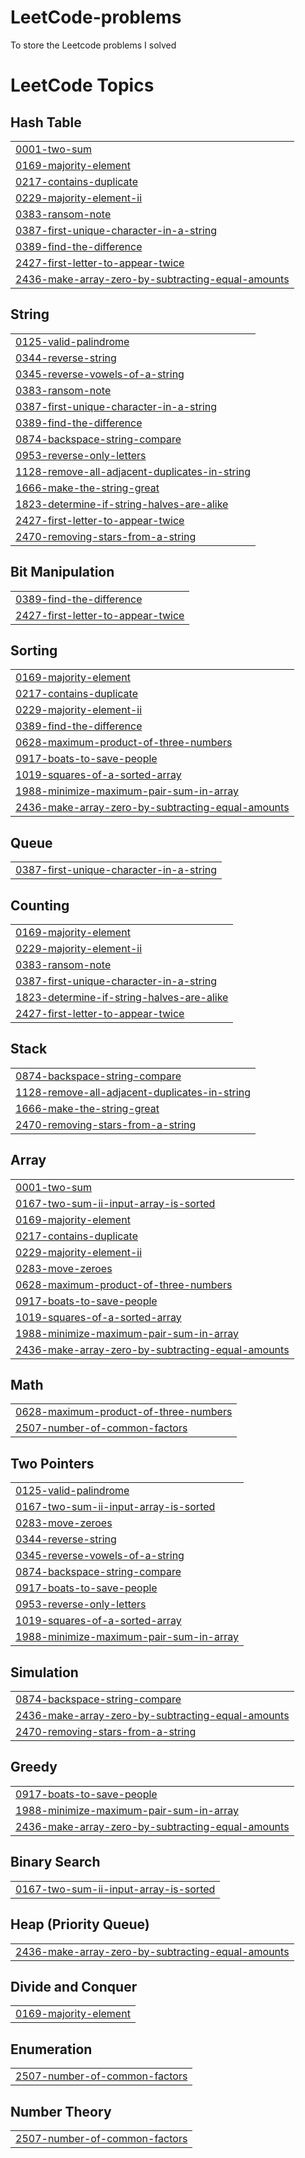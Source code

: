 # LeetCode-problems
To store the Leetcode problems I solved

<!---LeetCode Topics Start-->
# LeetCode Topics
## Hash Table
|  |
| ------- |
| [0001-two-sum](https://github.com/Kathirsaravanan/LeetCode-problems/tree/master/0001-two-sum) |
| [0169-majority-element](https://github.com/Kathirsaravanan/LeetCode-problems/tree/master/0169-majority-element) |
| [0217-contains-duplicate](https://github.com/Kathirsaravanan/LeetCode-problems/tree/master/0217-contains-duplicate) |
| [0229-majority-element-ii](https://github.com/Kathirsaravanan/LeetCode-problems/tree/master/0229-majority-element-ii) |
| [0383-ransom-note](https://github.com/Kathirsaravanan/LeetCode-problems/tree/master/0383-ransom-note) |
| [0387-first-unique-character-in-a-string](https://github.com/Kathirsaravanan/LeetCode-problems/tree/master/0387-first-unique-character-in-a-string) |
| [0389-find-the-difference](https://github.com/Kathirsaravanan/LeetCode-problems/tree/master/0389-find-the-difference) |
| [2427-first-letter-to-appear-twice](https://github.com/Kathirsaravanan/LeetCode-problems/tree/master/2427-first-letter-to-appear-twice) |
| [2436-make-array-zero-by-subtracting-equal-amounts](https://github.com/Kathirsaravanan/LeetCode-problems/tree/master/2436-make-array-zero-by-subtracting-equal-amounts) |
## String
|  |
| ------- |
| [0125-valid-palindrome](https://github.com/Kathirsaravanan/LeetCode-problems/tree/master/0125-valid-palindrome) |
| [0344-reverse-string](https://github.com/Kathirsaravanan/LeetCode-problems/tree/master/0344-reverse-string) |
| [0345-reverse-vowels-of-a-string](https://github.com/Kathirsaravanan/LeetCode-problems/tree/master/0345-reverse-vowels-of-a-string) |
| [0383-ransom-note](https://github.com/Kathirsaravanan/LeetCode-problems/tree/master/0383-ransom-note) |
| [0387-first-unique-character-in-a-string](https://github.com/Kathirsaravanan/LeetCode-problems/tree/master/0387-first-unique-character-in-a-string) |
| [0389-find-the-difference](https://github.com/Kathirsaravanan/LeetCode-problems/tree/master/0389-find-the-difference) |
| [0874-backspace-string-compare](https://github.com/Kathirsaravanan/LeetCode-problems/tree/master/0874-backspace-string-compare) |
| [0953-reverse-only-letters](https://github.com/Kathirsaravanan/LeetCode-problems/tree/master/0953-reverse-only-letters) |
| [1128-remove-all-adjacent-duplicates-in-string](https://github.com/Kathirsaravanan/LeetCode-problems/tree/master/1128-remove-all-adjacent-duplicates-in-string) |
| [1666-make-the-string-great](https://github.com/Kathirsaravanan/LeetCode-problems/tree/master/1666-make-the-string-great) |
| [1823-determine-if-string-halves-are-alike](https://github.com/Kathirsaravanan/LeetCode-problems/tree/master/1823-determine-if-string-halves-are-alike) |
| [2427-first-letter-to-appear-twice](https://github.com/Kathirsaravanan/LeetCode-problems/tree/master/2427-first-letter-to-appear-twice) |
| [2470-removing-stars-from-a-string](https://github.com/Kathirsaravanan/LeetCode-problems/tree/master/2470-removing-stars-from-a-string) |
## Bit Manipulation
|  |
| ------- |
| [0389-find-the-difference](https://github.com/Kathirsaravanan/LeetCode-problems/tree/master/0389-find-the-difference) |
| [2427-first-letter-to-appear-twice](https://github.com/Kathirsaravanan/LeetCode-problems/tree/master/2427-first-letter-to-appear-twice) |
## Sorting
|  |
| ------- |
| [0169-majority-element](https://github.com/Kathirsaravanan/LeetCode-problems/tree/master/0169-majority-element) |
| [0217-contains-duplicate](https://github.com/Kathirsaravanan/LeetCode-problems/tree/master/0217-contains-duplicate) |
| [0229-majority-element-ii](https://github.com/Kathirsaravanan/LeetCode-problems/tree/master/0229-majority-element-ii) |
| [0389-find-the-difference](https://github.com/Kathirsaravanan/LeetCode-problems/tree/master/0389-find-the-difference) |
| [0628-maximum-product-of-three-numbers](https://github.com/Kathirsaravanan/LeetCode-problems/tree/master/0628-maximum-product-of-three-numbers) |
| [0917-boats-to-save-people](https://github.com/Kathirsaravanan/LeetCode-problems/tree/master/0917-boats-to-save-people) |
| [1019-squares-of-a-sorted-array](https://github.com/Kathirsaravanan/LeetCode-problems/tree/master/1019-squares-of-a-sorted-array) |
| [1988-minimize-maximum-pair-sum-in-array](https://github.com/Kathirsaravanan/LeetCode-problems/tree/master/1988-minimize-maximum-pair-sum-in-array) |
| [2436-make-array-zero-by-subtracting-equal-amounts](https://github.com/Kathirsaravanan/LeetCode-problems/tree/master/2436-make-array-zero-by-subtracting-equal-amounts) |
## Queue
|  |
| ------- |
| [0387-first-unique-character-in-a-string](https://github.com/Kathirsaravanan/LeetCode-problems/tree/master/0387-first-unique-character-in-a-string) |
## Counting
|  |
| ------- |
| [0169-majority-element](https://github.com/Kathirsaravanan/LeetCode-problems/tree/master/0169-majority-element) |
| [0229-majority-element-ii](https://github.com/Kathirsaravanan/LeetCode-problems/tree/master/0229-majority-element-ii) |
| [0383-ransom-note](https://github.com/Kathirsaravanan/LeetCode-problems/tree/master/0383-ransom-note) |
| [0387-first-unique-character-in-a-string](https://github.com/Kathirsaravanan/LeetCode-problems/tree/master/0387-first-unique-character-in-a-string) |
| [1823-determine-if-string-halves-are-alike](https://github.com/Kathirsaravanan/LeetCode-problems/tree/master/1823-determine-if-string-halves-are-alike) |
| [2427-first-letter-to-appear-twice](https://github.com/Kathirsaravanan/LeetCode-problems/tree/master/2427-first-letter-to-appear-twice) |
## Stack
|  |
| ------- |
| [0874-backspace-string-compare](https://github.com/Kathirsaravanan/LeetCode-problems/tree/master/0874-backspace-string-compare) |
| [1128-remove-all-adjacent-duplicates-in-string](https://github.com/Kathirsaravanan/LeetCode-problems/tree/master/1128-remove-all-adjacent-duplicates-in-string) |
| [1666-make-the-string-great](https://github.com/Kathirsaravanan/LeetCode-problems/tree/master/1666-make-the-string-great) |
| [2470-removing-stars-from-a-string](https://github.com/Kathirsaravanan/LeetCode-problems/tree/master/2470-removing-stars-from-a-string) |
## Array
|  |
| ------- |
| [0001-two-sum](https://github.com/Kathirsaravanan/LeetCode-problems/tree/master/0001-two-sum) |
| [0167-two-sum-ii-input-array-is-sorted](https://github.com/Kathirsaravanan/LeetCode-problems/tree/master/0167-two-sum-ii-input-array-is-sorted) |
| [0169-majority-element](https://github.com/Kathirsaravanan/LeetCode-problems/tree/master/0169-majority-element) |
| [0217-contains-duplicate](https://github.com/Kathirsaravanan/LeetCode-problems/tree/master/0217-contains-duplicate) |
| [0229-majority-element-ii](https://github.com/Kathirsaravanan/LeetCode-problems/tree/master/0229-majority-element-ii) |
| [0283-move-zeroes](https://github.com/Kathirsaravanan/LeetCode-problems/tree/master/0283-move-zeroes) |
| [0628-maximum-product-of-three-numbers](https://github.com/Kathirsaravanan/LeetCode-problems/tree/master/0628-maximum-product-of-three-numbers) |
| [0917-boats-to-save-people](https://github.com/Kathirsaravanan/LeetCode-problems/tree/master/0917-boats-to-save-people) |
| [1019-squares-of-a-sorted-array](https://github.com/Kathirsaravanan/LeetCode-problems/tree/master/1019-squares-of-a-sorted-array) |
| [1988-minimize-maximum-pair-sum-in-array](https://github.com/Kathirsaravanan/LeetCode-problems/tree/master/1988-minimize-maximum-pair-sum-in-array) |
| [2436-make-array-zero-by-subtracting-equal-amounts](https://github.com/Kathirsaravanan/LeetCode-problems/tree/master/2436-make-array-zero-by-subtracting-equal-amounts) |
## Math
|  |
| ------- |
| [0628-maximum-product-of-three-numbers](https://github.com/Kathirsaravanan/LeetCode-problems/tree/master/0628-maximum-product-of-three-numbers) |
| [2507-number-of-common-factors](https://github.com/Kathirsaravanan/LeetCode-problems/tree/master/2507-number-of-common-factors) |
## Two Pointers
|  |
| ------- |
| [0125-valid-palindrome](https://github.com/Kathirsaravanan/LeetCode-problems/tree/master/0125-valid-palindrome) |
| [0167-two-sum-ii-input-array-is-sorted](https://github.com/Kathirsaravanan/LeetCode-problems/tree/master/0167-two-sum-ii-input-array-is-sorted) |
| [0283-move-zeroes](https://github.com/Kathirsaravanan/LeetCode-problems/tree/master/0283-move-zeroes) |
| [0344-reverse-string](https://github.com/Kathirsaravanan/LeetCode-problems/tree/master/0344-reverse-string) |
| [0345-reverse-vowels-of-a-string](https://github.com/Kathirsaravanan/LeetCode-problems/tree/master/0345-reverse-vowels-of-a-string) |
| [0874-backspace-string-compare](https://github.com/Kathirsaravanan/LeetCode-problems/tree/master/0874-backspace-string-compare) |
| [0917-boats-to-save-people](https://github.com/Kathirsaravanan/LeetCode-problems/tree/master/0917-boats-to-save-people) |
| [0953-reverse-only-letters](https://github.com/Kathirsaravanan/LeetCode-problems/tree/master/0953-reverse-only-letters) |
| [1019-squares-of-a-sorted-array](https://github.com/Kathirsaravanan/LeetCode-problems/tree/master/1019-squares-of-a-sorted-array) |
| [1988-minimize-maximum-pair-sum-in-array](https://github.com/Kathirsaravanan/LeetCode-problems/tree/master/1988-minimize-maximum-pair-sum-in-array) |
## Simulation
|  |
| ------- |
| [0874-backspace-string-compare](https://github.com/Kathirsaravanan/LeetCode-problems/tree/master/0874-backspace-string-compare) |
| [2436-make-array-zero-by-subtracting-equal-amounts](https://github.com/Kathirsaravanan/LeetCode-problems/tree/master/2436-make-array-zero-by-subtracting-equal-amounts) |
| [2470-removing-stars-from-a-string](https://github.com/Kathirsaravanan/LeetCode-problems/tree/master/2470-removing-stars-from-a-string) |
## Greedy
|  |
| ------- |
| [0917-boats-to-save-people](https://github.com/Kathirsaravanan/LeetCode-problems/tree/master/0917-boats-to-save-people) |
| [1988-minimize-maximum-pair-sum-in-array](https://github.com/Kathirsaravanan/LeetCode-problems/tree/master/1988-minimize-maximum-pair-sum-in-array) |
| [2436-make-array-zero-by-subtracting-equal-amounts](https://github.com/Kathirsaravanan/LeetCode-problems/tree/master/2436-make-array-zero-by-subtracting-equal-amounts) |
## Binary Search
|  |
| ------- |
| [0167-two-sum-ii-input-array-is-sorted](https://github.com/Kathirsaravanan/LeetCode-problems/tree/master/0167-two-sum-ii-input-array-is-sorted) |
## Heap (Priority Queue)
|  |
| ------- |
| [2436-make-array-zero-by-subtracting-equal-amounts](https://github.com/Kathirsaravanan/LeetCode-problems/tree/master/2436-make-array-zero-by-subtracting-equal-amounts) |
## Divide and Conquer
|  |
| ------- |
| [0169-majority-element](https://github.com/Kathirsaravanan/LeetCode-problems/tree/master/0169-majority-element) |
## Enumeration
|  |
| ------- |
| [2507-number-of-common-factors](https://github.com/Kathirsaravanan/LeetCode-problems/tree/master/2507-number-of-common-factors) |
## Number Theory
|  |
| ------- |
| [2507-number-of-common-factors](https://github.com/Kathirsaravanan/LeetCode-problems/tree/master/2507-number-of-common-factors) |
<!---LeetCode Topics End-->